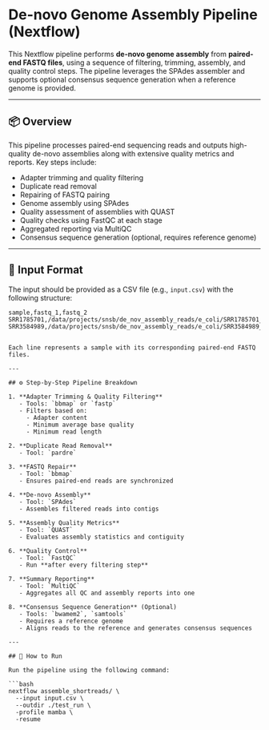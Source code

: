 # De-novo Genome Assembly Pipeline (Nextflow)

This Nextflow pipeline performs **de-novo genome assembly** from **paired-end FASTQ files**, using a sequence of filtering, trimming, assembly, and quality control steps. The pipeline leverages the SPAdes assembler and supports optional consensus sequence generation when a reference genome is provided.

---

## 📦 Overview

This pipeline processes paired-end sequencing reads and outputs high-quality de-novo assemblies along with extensive quality metrics and reports. Key steps include:

- Adapter trimming and quality filtering
- Duplicate read removal
- Repairing of FASTQ pairing
- Genome assembly using SPAdes
- Quality assessment of assemblies with QUAST
- Quality checks using FastQC at each stage
- Aggregated reporting via MultiQC
- Consensus sequence generation (optional, requires reference genome)

---

## 🧬 Input Format

The input should be provided as a CSV file (e.g., `input.csv`) with the following structure:

```csv
sample,fastq_1,fastq_2
SRR1785701,/data/projects/snsb/de_nov_assembly_reads/e_coli/SRR1785701_1.fastq.gz,/data/projects/snsb/de_nov_assembly_reads/e_coli/SRR1785701_2.fastq.gz
SRR3584989,/data/projects/snsb/de_nov_assembly_reads/e_coli/SRR3584989_1.fastq.gz,/data/projects/snsb/de_nov_assembly_reads/e_coli/SRR3584989_2.fastq.gz


Each line represents a sample with its corresponding paired-end FASTQ files.

---

## ⚙️ Step-by-Step Pipeline Breakdown

1. **Adapter Trimming & Quality Filtering**
   - Tools: `bbmap` or `fastp`
   - Filters based on:
     - Adapter content
     - Minimum average base quality
     - Minimum read length

2. **Duplicate Read Removal**
   - Tool: `pardre`

3. **FASTQ Repair**
   - Tool: `bbmap`
   - Ensures paired-end reads are synchronized

4. **De-novo Assembly**
   - Tool: `SPAdes`
   - Assembles filtered reads into contigs

5. **Assembly Quality Metrics**
   - Tool: `QUAST`
   - Evaluates assembly statistics and contiguity

6. **Quality Control**
   - Tool: `FastQC`
   - Run **after every filtering step**

7. **Summary Reporting**
   - Tool: `MultiQC`
   - Aggregates all QC and assembly reports into one

8. **Consensus Sequence Generation** (Optional)
   - Tools: `bwamem2`, `samtools`
   - Requires a reference genome
   - Aligns reads to the reference and generates consensus sequences

---

## 🚀 How to Run

Run the pipeline using the following command:

```bash
nextflow assemble_shortreads/ \
  --input input.csv \
  --outdir ./test_run \
  -profile mamba \
  -resume


